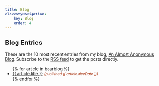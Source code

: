 ```yaml
---
title: Blog
eleventyNavigation: 
    key: Blog
    order: 4
---
```

## Blog Entries
These are the 10 most recent entries from my blog, [An Almost Anonymous Blog](https://lwgrs.bearblog.dev). Subscribe to the [RSS feed](https://lwgrs.bearblog.dev/feed/) to get the posts directly.

<!-- *Latest blog posts temporarily disabled due to site publishing error* -->

<ul>
{% for article in bearblog %}
<li><a href="{{ article.link }}">{{ article.title }}</a> <i style="font-size:smaller; color:#A42A04;">(published {{ article.niceDate }})</i></li>
{% endfor %}
</ul>
